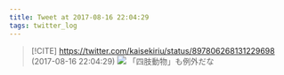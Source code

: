 ```yaml
---
title: Tweet at 2017-08-16 22:04:29
tags: twitter_log
---
```


> [!CITE] https://twitter.com/kaisekiriu/status/897806268131229698 (2017-08-16 22:04:29)
> ![](https://twitter.com/kaisekiriu/status/897806268131229698)
> 「四肢動物」も例外だな
